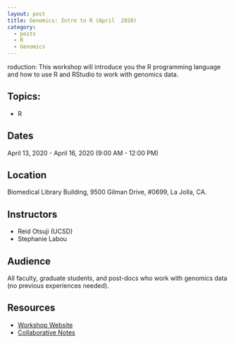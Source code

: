 ```yaml
---
layout: post
title: Genomics: Intro to R (April  2020)
category:
  - posts
  - R
  - Genomics
---
```

roduction:
This workshop will introduce you the R programming language and how to use R and RStudio to work with genomics data.


## Topics:
* R

## Dates
April 13, 2020 - April 16, 2020 (9:00 AM - 12:00 PM)


## Location
Biomedical Library Building, 9500 Gilman Drive, #0699, La Jolla, CA.


## Instructors
* Reid Otsuji (UCSD)
* Stephanie Labou


## Audience
All faculty, graduate students, and post-docs who work with genomics data (no previous experiences needed).


## Resources
* [Workshop Website](https://ucsdlib.github.io/sp2020-r-genomics/)
* [Collaborative Notes](https://hackmd.io/@U2NG/BJcE1UeSU)
